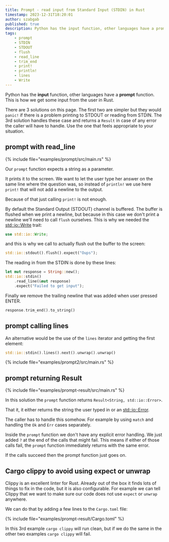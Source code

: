 ```yaml
---
title: Prompt - read input from Standard Input (STDIN) in Rust
timestamp: 2023-12-31T18:20:01
author: szabgab
published: true
description: Python has the input function, other languages have a prompt function. This is how we get some input from the user in Rust.
tags:
    - prompt
    - STDIN
    - STDOUT
    - flush
    - read_line
    - trim_end
    - print!
    - println!
    - lines
    - Write
---
```


Python has the **input** function, other languages have a **prompt** function. This is how we get some input from the user in Rust.

There are 3 solutions on this page. The first two are simpler but they would `panic!` if there is a problem printing to STDOUT or reading from STDIN.
The 3rd solution handles these case and returns a `Result` in case of any error the caller will have to handle. Use the one that feels appropriate to your situation.

## prompt with read_line

{% include file="examples/prompt/src/main.rs" %}

Our `prompt` function expects a string as a parameter.

It prints it to the screen. We want to let the user type her answer on the same line where the question was, so instead of `println!`
we use here `print!` that will not add a newline to the output.

Because of that just calling `print!` is not enough.

By default the Standard Output (STDOUT) channel is buffered. The buffer is flushed when we print a newline, but because in this case we don't print a newline
we'll need to call `flush` ourselves. This is why we needed the [std::io::Write](https://doc.rust-lang.org/std/io/trait.Write.html) trait:

```rust
use std::io::Write;
```

and this is why we call to actually flush out the buffer to the screen:

```rust
std::io::stdout().flush().expect("Oups");
```


The reading in from the STDIN is done by these lines:

```rust
let mut response = String::new();
std::io::stdin()
    .read_line(&mut response)
    .expect("Failed to get input");
```

Finally we remove the trailing newline that was added when user pressed ENTER.

```rust
response.trim_end().to_string()
```

## prompt calling lines

An alternative would be the use of the `lines` iterator and getting the first element:


```rust
std::io::stdin().lines().next().unwrap().unwrap()
```

{% include file="examples/prompt2/src/main.rs" %}

## prompt returning Result


{% include file="examples/prompt-result/src/main.rs" %}

In this solution the `prompt` function returns `Result<String, std::io::Error>`.

That it, it either returns the string the user typed in or an [std::io::Error](https://doc.rust-lang.org/std/io/struct.Error.html).

The caller has to handle this somehow. For example by using `match` and handling the `Ok` and `Err` cases separately.

Inside the `prompt` function we don't have any explicit error handling. We just added `?` at the end of the calls that might fail.
This means if either of those calls fail, the `prompt` function immediately returns with the same error.

If the calls succeed then the prompt function just goes on.

## Cargo clippy to avoid using expect or unwrap

Clippy is an excellent linter for Rust. Already out of the box it finds lots of things to fix in the code, but it is also configurable.
For example we can tell Clippy that we want to make sure our code does not use `expect` or `unwrap` anywhere.

We can do that by adding a few lines to the `Cargo.toml` file:

{% include file="examples/prompt-result/Cargo.toml" %}

In this 3rd example `cargo clippy` will run clean, but if we do the same in the other two examples `cargo clippy` will fail.
